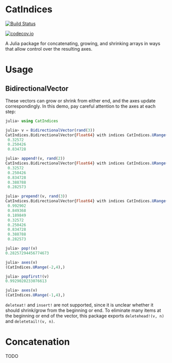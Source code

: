 # CatIndices

[![Build Status](https://travis-ci.org/JuliaArrays/CatIndices.jl.svg?branch=master)](https://travis-ci.org/JuliaArrays/CatIndices.jl)

[![codecov.io](http://codecov.io/github/JuliaArrays/CatIndices.jl/coverage.svg?branch=master)](http://codecov.io/github/JuliaArrays/CatIndices.jl?branch=master)

A Julia package for concatenating, growing, and shrinking arrays in
ways that allow control over the resulting axes.

# Usage

## BidirectionalVector

These vectors can grow or shrink from either end, and the axes
update correspondingly. In this demo, pay careful attention to the
axes at each step:

```julia
julia> using CatIndices

julia> v = BidirectionalVector(rand(3))
CatIndices.BidirectionalVector{Float64} with indices CatIndices.URange(1,3):
 0.32572
 0.250426
 0.834728

julia> append!(v, rand(2))
CatIndices.BidirectionalVector{Float64} with indices CatIndices.URange(1,5):
 0.32572
 0.250426
 0.834728
 0.388788
 0.282573

julia> prepend!(v, rand(3))
CatIndices.BidirectionalVector{Float64} with indices CatIndices.URange(-2,5):
 0.992902
 0.849368
 0.189849
 0.32572
 0.250426
 0.834728
 0.388788
 0.282573

julia> pop!(v)
0.28257294456774673

julia> axes(v)
(CatIndices.URange(-2,4),)

julia> popfirst!(v)
0.9929020233076613

julia> axes(v)
(CatIndices.URange(-1,4),)
```

`deleteat!` and `insert!` are not supported, since it is unclear
whether it should shrink/grow from the beginning or end.  To eliminate
many items at the beginning or end of the vector, this package exports
`deletehead!(v, n)` and `deletetail!(v, n)`.

# Concatenation

TODO
